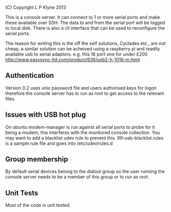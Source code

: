(C) Copyright L P Klyne 2013

This is a console server. It can connect to 1 or more serial ports and make these available over SSH.
The data to and from the serial port will be logged to local disk. There is also a cli interface
that can be used to reconfigure the serial ports.

The reason for writing this is the off the self solutions, Cyclades etc., are not cheap, a similar 
solution can be acheived using a raspberry pi and readily available usb to serial adaptors.
e.g. this 16 port one for under £200
http://www.easysync-ltd.com/product/636/usb2-h-1016-m.html

Authentication
--------------
Version 0.2 uses unix password file and users authorised keys for logon therefore the console server
has to run as root to get access to the relevant files.

Issues with USB hot plug
------------------------
On ubuntu modem-manager is run against all serial ports to probe for it being a modem, 
this interferes with the monitored console collection. You may want to add a blacklist udev
rule to prevent this. 99-usb-blacklist.rules is a sample rule file and goes into /etc/udev/rules.d

Group membership
----------------
By default serial devices belong to the dialout group so the user running the console server needs to 
be a member of this group or to run as root.

Unit Tests
----------
Most of the code is unit tested.
